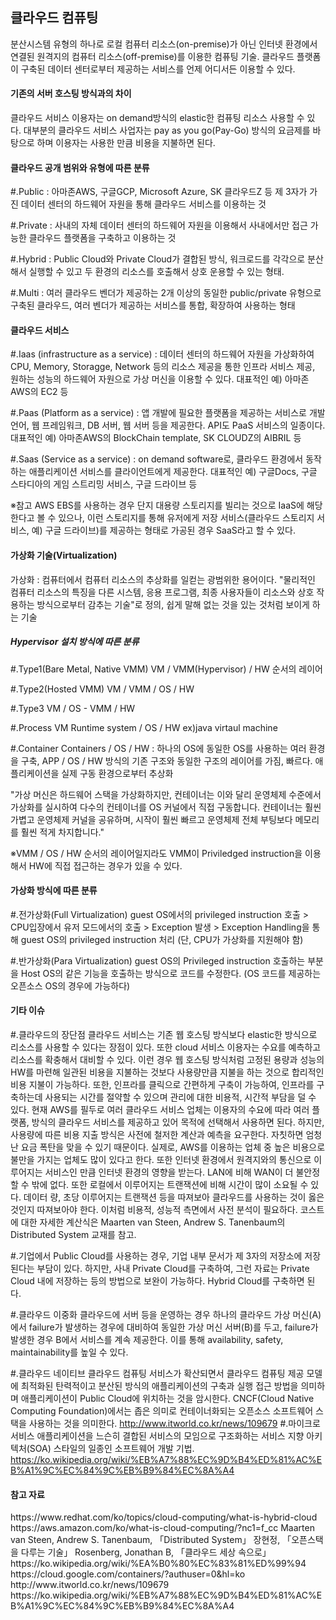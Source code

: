 <h2>클라우드 컴퓨팅</h2>
분산시스템 유형의 하나로 로컬 컴퓨터 리소스(on-premise)가 아닌 인터넷 환경에서 연결된 원격지의 컴퓨터 리소스(off-premise)를 이용한 컴퓨팅 기술.
클라우드 플랫폼이 구축된 데이터 센터로부터 제공하는 서비스를 언제 어디서든 이용할 수 있다.

<h4>기존의 서버 호스팅 방식과의 차이</h4>
클라우드 서비스 이용자는 on demand방식의 elastic한 컴퓨팅 리소스 사용할 수 있다.
대부분의 클라우드 서비스 사업자는 pay as you go(Pay-Go) 방식의 요금제를 바탕으로 하며 이용자는 사용한 만큼 비용을 지불하면 된다. 

<h4>클라우드 공개 범위와 유형에 따른 분류</h4>
#.Public : 아마존AWS, 구글GCP, Microsoft Azure, SK 클라우드Z 등 제 3자가 가진 데이터 센터의 하드웨어 자원을 통해 클라우드 서비스를 이용하는 것

#.Private : 사내의 자체 데이터 센터의 하드웨어 자원을 이용해서 사내에서만 접근 가능한 클라우드 플랫폼을 구축하고 이용하는 것

#.Hybrid : Public Cloud와 Private Cloud가 결합된 방식, 워크로드를 각각으로 분산해서 실행할 수 있고 두 환경의 리소스를 호출해서 상호 운용할 수 있는 형태.

#.Multi : 여러 클라우드 벤더가 제공하는 2개 이상의 동일한 public/private 유형으로 구축된 클라우드, 여러 벤더가 제공하는 서비스를 통합, 확장하여 사용하는 형태

<h4>클라우드 서비스</h4>
#.Iaas (infrastructure as a service) : 데이터 센터의 하드웨어 자원을 가상화하여 CPU, Memory, Storagge, Network 등의 리소스 제공을 통한 인프라 서비스 제공, 
원하는 성능의 하드웨어 자원으로 가상 머신을 이용할 수 있다. 
대표적인 예) 아마존AWS의 EC2 등

#.Paas (Platform as a service) : 앱 개발에 필요한 플랫폼을 제공하는 서비스로 개발 언어, 웹 프레임워크, DB 서버, 웹 서버 등을 제공한다. 
API도 PaaS 서비스의 일종이다. 
대표적인 예) 아마존AWS의 BlockChain template, SK CLOUDZ의 AIBRIL 등

#.Saas (Service as a service) : on demand software로, 클라우드 환경에서 동작하는 애플리케이션 서비스를 클라이언트에게 제공한다.
대표적인 예) 구글Docs, 구글 스타디아의 게임 스트리밍 서비스, 구글 드라이브 등

※참고
AWS EBS를 사용하는 경우 단지 대용량 스토리지를 빌리는 것으로 IaaS에 해당한다고 볼 수 있으나, 이런 스토리지를 통해 유저에게 저장 서비스(클라우드 스토리지 서비스, 예) 구글 드라이브)를 제공하는 형태로 가공된 경우 SaaS라고 할 수 있다.


<h4>가상화 기술(Virtualization)</h4>
가상화 : 컴퓨터에서 컴퓨터 리소스의 추상화를 일컫는 광범위한 용어이다. "물리적인 컴퓨터 리소스의 특징을 다른 시스템, 응용 프로그램, 최종 사용자들이 리소스와 상호 작용하는 방식으로부터 감추는 기술"로 정의, 쉽게 말해 없는 것을 있는 것처럼 보이게 하는 기술
<h5>Hypervisor 설치 방식에 따른 분류</h5>
#.Type1(Bare Metal, Native VMM) 
VM / VMM(Hypervisor) / HW 순서의 레이어

#.Type2(Hosted VMM)
VM / VMM / OS / HW

#.Type3
VM / OS - VMM / HW

#.Process VM
Runtime system / OS / HW
ex)java virtaul machine

#.Container
Containers / OS / HW : 하나의 OS에 동일한 OS를 사용하는 여러 환경을 구축, APP / OS / HW 방식의 기존 구조와 동일한 구조의 레이어를 가짐, 빠르다.
애플리케이션을 실제 구동 환경으로부터 추상화

"가상 머신은 하드웨어 스택을 가상화하지만, 컨테이너는 이와 달리 운영체제 수준에서 가상화를 실시하여 다수의 컨테이너를 OS 커널에서 직접 구동합니다. 
컨테이너는 훨씬 가볍고 운영체제 커널을 공유하며, 시작이 훨씬 빠르고 운영체제 전체 부팅보다 메모리를 훨씬 적게 차지합니다."

※VMM / OS / HW 순서의 레이어일지라도 VMM이 Priviledged instruction을 이용해서 HW에 직접 접근하는 경우가 있을 수 있다.
<h4>가상화 방식에 따른 분류</h4>
#.전가상화(Full Virtualization)
guest OS에서의 privileged instruction 호출
> CPU입장에서 유저 모드에서의 호출
> Exception 발생
> Exception Handling을 통해 guest OS의 privileged instruction 처리
(단, CPU가 가상화를 지원해야 함)

#.반가상화(Para Virtualization)
guest OS의 Privileged instruction 호출하는 부분을 Host OS의 같은 기능을 호출하는 방식으로 코드를 수정한다.
(OS 코드를 제공하는 오픈소스 OS의 경우에 가능하다)
<h4>기타 이슈</h4>
#.클라우드의 장단점
클라우드 서비스는 기존 웹 호스팅 방식보다 elastic한 방식으로 리소스를 사용할 수 있다는 장점이 있다. 또한 cloud 서비스 이용자는 수요를 예측하고 리소스를 확충해서 대비할 수 있다.
이런 경우 웹 호스팅 방식처럼 고정된 용량과 성능의 HW를 마련해 일관된 비용을 지불하는 것보다 사용량만큼 지불을 하는 것으로 합리적인 비용 지불이 가능하다. 
또한, 인프라를 클릭으로 간편하게 구축이 가능하여, 인프라를 구축하는데 사용되는 시간를 절약할 수 있으며 관리에 대한 비용적, 시간적 부담을 덜 수 있다. 
현재 AWS를 필두로 여러 클라우드 서비스 업체는 이용자의 수요에 따라 여러 플랫폼, 방식의 클라우드 서비스를 제공하고 있어 목적에 선택해서 사용하면 된다.
하지만, 사용량에 따른 비용 지출 방식은 사전에 철저한 계산과 예측을 요구한다. 자칫하면 엄청난 요금 폭탄을 맞을 수 있기 때문이다. 실제로, AWS를 이용하는 업체 중 높은 비용으로 
불만을 가지는 업체도 많이 있다고 한다. 또한 인터넷 환경에서 원격지와의 통신으로 이루어지는 서비스인 만큼 인터넷 환경의 영향을 받는다. LAN에 비해 WAN이 더 불안정할 수 밖에 없다. 또한 로컬에서 이루어지는 트랜잭션에 비해 
시간이 많이 소요될 수 있다. 데이터 량, 초당 이루어지는 트랜잭션 등을 따져보아 클라우드를 사용하는 것이 옳은 것인지 따져보아야 한다. 
이처럼 비용적, 성능적 측면에서 사전 분석이 필요하다. 코스트에 대한 자세한 계산식은 Maarten van Steen, Andrew S. Tanenbaum의 Distributed System 교재를 참고.

#.기업에서 Public Cloud를 사용하는 경우, 기업 내부 문서가 제 3자의 저장소에 저장된다는 부담이 있다. 하지만, 사내 Private Cloud를 구축하여, 그런 자료는
Private Cloud 내에 저장하는 등의 방법으로 보완이 가능하다. Hybrid Cloud를 구축하면 된다.

#.클라우드 이중화
클라우드에 서버 등을 운영하는 경우 하나의 클라우드 가상 머신(A)에서 failure가 발생하는 경우에 대비하여 동일한 가상 머신 서버(B)를 두고, failure가 발생한 경우 
B에서 서비스를 계속 제공한다. 이를 통해 availability, safety, maintainability를 높일 수 있다.

#.클라우드 네이티브
클라우드 컴퓨팅 서비스가 확산되면서 클라우드 컴퓨팅 제공 모델에 최적화된 탄력적이고 분산된 방식의 애플리케이션의 구축과 실행 접근 방법을 의미하며 애플리케이션이 Public Cloud에 위치하는 것을 암시한다.
CNCF(Cloud Native Computing Foundation)에서는 좁은 의미로 컨테이너화되는 오픈소스 소프트웨어 스택을 사용하는 것을 의미한다. 
http://www.itworld.co.kr/news/109679
#.마이크로서비스
애플리케이션을 느슨히 결합된 서비스의 모임으로 구조화하는 서비스 지향 아키텍처(SOA) 스타일의 일종인 소프트웨어 개발 기법.
https://ko.wikipedia.org/wiki/%EB%A7%88%EC%9D%B4%ED%81%AC%EB%A1%9C%EC%84%9C%EB%B9%84%EC%8A%A4

<h4>참고 자료</h4>
https://www.redhat.com/ko/topics/cloud-computing/what-is-hybrid-cloud
https://aws.amazon.com/ko/what-is-cloud-computing/?nc1=f_cc
Maarten van Steen, Andrew S. Tanenbaum, 「Distributed System」
장현정, 「오픈스택을 다루는 기술」
Rosenberg, Jonathan B, 「클라우드 세상 속으로」
https://ko.wikipedia.org/wiki/%EA%B0%80%EC%83%81%ED%99%94
https://cloud.google.com/containers/?authuser=0&hl=ko
http://www.itworld.co.kr/news/109679
https://ko.wikipedia.org/wiki/%EB%A7%88%EC%9D%B4%ED%81%AC%EB%A1%9C%EC%84%9C%EB%B9%84%EC%8A%A4
